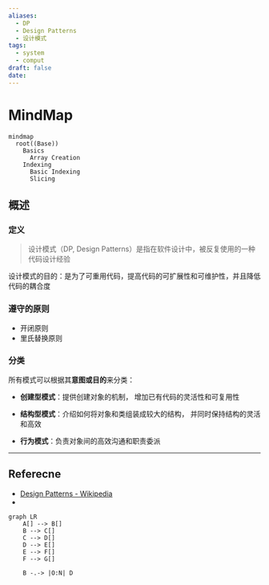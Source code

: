 ```yaml
---
aliases:
  - DP
  - Design Patterns
  - 设计模式
tags:
  - system
  - comput
draft: false
date:
---
```

# MindMap

```mermaid
mindmap
  root((Base))
    Basics
      Array Creation
    Indexing
      Basic Indexing
      Slicing
```


## 概述

### 定义

> 设计模式（DP, Design Patterns）是指在软件设计中，被反复使用的一种代码设计经验

设计模式的目的：是为了可重用代码，提高代码的可扩展性和可维护性，并且降低代码的耦合度

### 遵守的原则

- 开闭原则
- 里氏替换原则

### 分类

所有模式可以根据其**意图或目的**来分类：

- **创建型模式**：提供创建对象的机制， 增加已有代码的灵活性和可复用性
    
- **结构型模式**：介绍如何将对象和类组装成较大的结构， 并同时保持结构的灵活和高效 
    
- **行为模式**：负责对象间的高效沟通和职责委派

***
## Referecne

- [Design Patterns - Wikipedia](https://en.wikipedia.org/wiki/Design_Patterns)
- 

```mermaid
graph LR
    A[] --> B[]
    B --> C[]
    C --> D[]
    D --> E[]
    E --> F[]
    F --> G[]

	B -.-> |O:N| D
```
